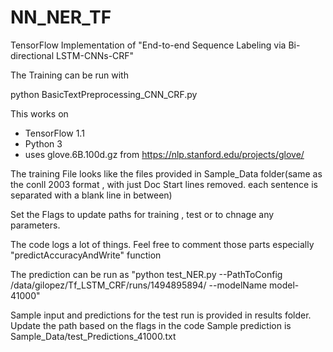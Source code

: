 # NN_NER_TF
TensorFlow Implementation of "End-to-end Sequence Labeling via Bi-directional LSTM-CNNs-CRF"

The Training can be run with

python BasicTextPreprocessing_CNN_CRF.py

This works on 
- TensorFlow 1.1
- Python 3
- uses glove.6B.100d.gz from https://nlp.stanford.edu/projects/glove/

The training File looks like the files provided in Sample_Data folder(same as the conll 2003 format , with just Doc Start lines removed. each sentence is separated with a blank line in between)

Set the Flags to update paths for training , test or to chnage any parameters. 

The code logs a lot of things. Feel free to
comment those parts especially "predictAccuracyAndWrite" function

The prediction can be run as 
"python test_NER.py --PathToConfig /data/gilopez/Tf_LSTM_CRF/runs/1494895894/ --modelName model-41000"

Sample input and predictions for the test run is provided in results folder. Update the path based on the flags in the code
Sample prediction is Sample_Data/test_Predictions_41000.txt
